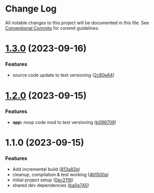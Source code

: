 # Change Log

All notable changes to this project will be documented in this file.
See [Conventional Commits](https://conventionalcommits.org) for commit guidelines.

# [1.3.0](https://github.com/benr-dev/ts-experiments/compare/@benr-ts-experiments/app@1.2.0...@benr-ts-experiments/app@1.3.0) (2023-09-16)

### Features

- source code update to test versioning ([2c80e64](https://github.com/benr-dev/ts-experiments/commit/2c80e643655eaa31cfd4d27cf8f0fad9ae30318d))

# [1.2.0](https://github.com/benr-dev/ts-experiments/compare/@benr-ts-experiments/app@1.1.0...@benr-ts-experiments/app@1.2.0) (2023-09-15)

### Features

- **app:** noop code mod to test versioning ([b096709](https://github.com/benr-dev/ts-experiments/commit/b096709061d6ed6fc81987aeb49ccd74821c5c91))

# 1.1.0 (2023-09-15)

### Features

- Add incremental build ([813a82e](https://github.com/benr-dev/ts-experiments/commit/813a82ee03ae35455f0097d0481f6e114cc000db))
- cleanup, compilation & test working ([4b1500a](https://github.com/benr-dev/ts-experiments/commit/4b1500ab8b30573cbf6c8fc21fb3feced62035dd))
- initial project setup ([0ec2119](https://github.com/benr-dev/ts-experiments/commit/0ec211973c7a976e3f3778b9c51d4c0cb2e524a9))
- shared dev dependencies ([ba0e745](https://github.com/benr-dev/ts-experiments/commit/ba0e7451225d431e4e1684f251197d80b610c0d2))

